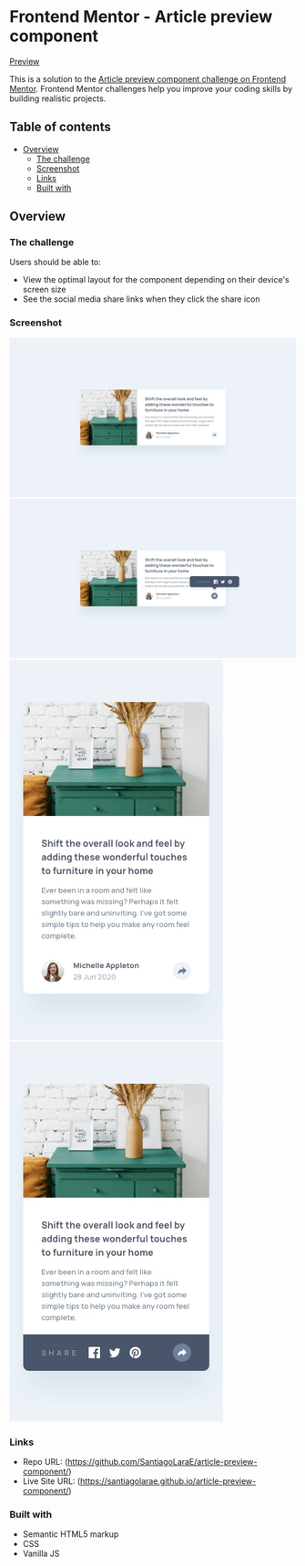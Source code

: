 # Frontend Mentor - Article preview component

[Preview](https://santiagolarae.github.io/article-preview-component/)

This is a solution to the [Article preview component challenge on Frontend Mentor](https://www.frontendmentor.io/challenges/article-preview-component-dYBN_pYFT). Frontend Mentor challenges help you improve your coding skills by building realistic projects. 

## Table of contents

- [Overview](#overview)
  - [The challenge](#the-challenge)
  - [Screenshot](#screenshot)
  - [Links](#links)
  - [Built with](#built-with)

## Overview

### The challenge

Users should be able to:

- View the optimal layout for the component depending on their device's screen size
- See the social media share links when they click the share icon

### Screenshot

![Preview](./design/desktop-design.jpg)
![Active State](./design/desktop-active-state.jpg)
![Mobile Preview](./design/mobile-design.jpg)
![Mobile Active State](./design/mobile-active-state.jpg)

### Links

- Repo URL: (https://github.com/SantiagoLaraE/article-preview-component/)
- Live Site URL: (https://santiagolarae.github.io/article-preview-component/)

### Built with

- Semantic HTML5 markup
- CSS
- Vanilla JS